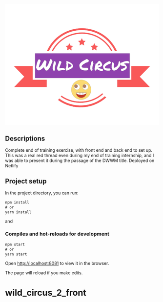 [![Logo](src/assets/pictures/WCLogo.png)](https://jeff-uccelli-cv-online.netlify.app/)

## Descriptions

Complete end of training exercise, with front end and back end to set up. This was a real red thread even during my end of training internship, and I was able to present it during the passage of the DWWM title.
Deployed on Netlify


## Project setup

In the project directory, you can run:

```
npm install
# or
yarn install
```

and

### Compiles and hot-reloads for development

```
npm start
# or
yarn start
```

Open [http://localhost:8081](http://localhost:8081) to view it in the browser.

The page will reload if you make edits.
# wild_circus_2_front

